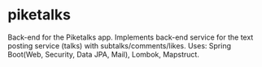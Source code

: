 # piketalks
Back-end for the Piketalks app. 
Implements back-end service for the text posting service (talks) with subtalks/comments/likes.
Uses: Spring Boot(Web, Security, Data JPA, Mail), Lombok, Mapstruct.
